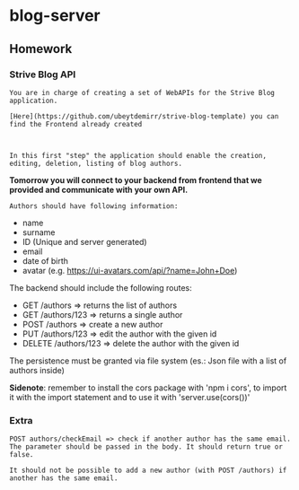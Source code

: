 # blog-server

## Homework

### Strive Blog API

    You are in charge of creating a set of WebAPIs for the Strive Blog application.

    [Here](https://github.com/ubeytdemirr/strive-blog-template) you can find the Frontend already created

 

    In this first "step" the application should enable the creation, editing, deletion, listing of blog authors.

 

**Tomorrow you will connect to your backend from frontend that we provided and communicate with your own API.**

 

 

    Authors should have following information:

 

- name
- surname
- ID (Unique and server generated)
- email
- date of birth
- avatar (e.g. https://ui-avatars.com/api/?name=John+Doe)
 

The backend should include the following routes:

 

- GET /authors => returns the list of authors
- GET /authors/123 => returns a single author
- POST /authors => create a new author
- PUT /authors/123 => edit the author with the given id
- DELETE /authors/123 => delete the author with the given id
 

The persistence must be granted via file system (es.: Json file with a list of authors inside)

 

**Sidenote**: remember to install the cors package with 'npm i cors', to import it with the import statement and to use it with 'server.use(cors())'

 

### Extra

    POST authors/checkEmail => check if another author has the same email. The parameter should be passed in the body. It should return true or false.

    It should not be possible to add a new author (with POST /authors) if another has the same email.